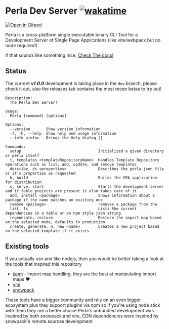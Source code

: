 # Perla Dev Server [![wakatime](https://wakatime.com/badge/user/4537232c-b581-465b-9604-b10a55ffa7b4/project/d46e17c5-054e-4249-a2ab-4294d0e5e026.svg)](https://wakatime.com/@Daniel_Tuna/projects/ktwssuwnmk)

[![Open in Gitpod](https://gitpod.io/button/open-in-gitpod.svg)](https://gitpod.io/#https://github.com/AngelMunoz/Perla)

Perla is a cross-platform single executable binary CLI Tool for a Development Server of Single Page Applications (like vite/webpack but no node required!).

If that sounds like something nice, [Check The docs!](https://perla-docs.web.app/)

## Status

The current **_v1.0.0_** development is taking place in the `dev` branch, please check it out, also the releases tab contains the most recen betas to try out!

```
Description:
  The Perla Dev Server!

Usage:
  Perla [command] [options]

Options:
  --version       Show version information
  -?, -h, --help  Show help and usage information
  --info <info>   Brings the Help dialog []

Commands:
  setup                                  Initialized a given directory or perla itself
  t, templates <templateRepositoryName>  Handles Template Repository operations such as list, add, update, and remove templates
  describe, ds <properties>              Describes the perla.json file or it's properties as requested
  b, build                               Builds the SPA application for distribution
  s, serve, start                        Starts the development server and if fable projects are present it also takes care of it.
  add, install <package>                 Shows information about a package if the name matches an existing one
  remove <package>                       removes a package from the
  list, ls                               Lists the current dependencies in a table or an npm style json string
  regenerate, restore                    Restore the import map based on the selected mode, defaults to production
  create, generate, n, new <name>        Creates a new project based on the selected template if it exists

```

## Existing tools

If you actually use and like nodejs, then you would be better taking a look at the tools that inspired this repository

- [jspm](https://github.com/jspm/jspm-cli) - Import map handling, they are the best at manipulating import maps :heart:
- [vite](https://vitejs.dev/)
- [snowpack](https://www.snowpack.dev/)

These tools have a bigger community and rely on an even bigger ecosystem plus they support plugins via npm so if you're using node stick with them they are a better choice
Perla's unbundled development was inspired by both snowpack and vite, CDN dependencies were inspired by snowpack's remote sources development
